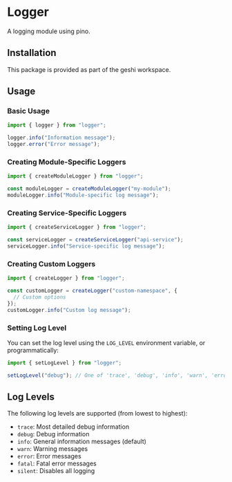 # Logger

A logging module using pino.

## Installation

This package is provided as part of the geshi workspace.

## Usage

### Basic Usage

```typescript
import { logger } from "logger";

logger.info("Information message");
logger.error("Error message");
```

### Creating Module-Specific Loggers

```typescript
import { createModuleLogger } from "logger";

const moduleLogger = createModuleLogger("my-module");
moduleLogger.info("Module-specific log message");
```

### Creating Service-Specific Loggers

```typescript
import { createServiceLogger } from "logger";

const serviceLogger = createServiceLogger("api-service");
serviceLogger.info("Service-specific log message");
```

### Creating Custom Loggers

```typescript
import { createLogger } from "logger";

const customLogger = createLogger("custom-namespace", {
  // Custom options
});
customLogger.info("Custom log message");
```

### Setting Log Level

You can set the log level using the `LOG_LEVEL` environment variable, or programmatically:

```typescript
import { setLogLevel } from "logger";

setLogLevel("debug"); // One of 'trace', 'debug', 'info', 'warn', 'error', 'fatal', 'silent'
```

## Log Levels

The following log levels are supported (from lowest to highest):

- `trace`: Most detailed debug information
- `debug`: Debug information
- `info`: General information messages (default)
- `warn`: Warning messages
- `error`: Error messages
- `fatal`: Fatal error messages
- `silent`: Disables all logging
